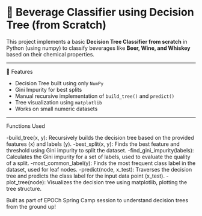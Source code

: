 # 🍷 Beverage Classifier using Decision Tree (from Scratch)

This project implements a basic **Decision Tree Classifier from scratch** in Python (using numpy) to classify beverages like **Beer, Wine, and Whiskey** based on their chemical properties.

---
📌 Features

- Decision Tree built using only `NumPy`
- Gini Impurity for best splits
- Manual recursive implementation of `build_tree()` and `predict()`
- Tree visualization using `matplotlib`
- Works on small numeric datasets

---

Functions Used

-build_tree(x, y): Recursively builds the decision tree based on the provided features (x) and labels (y).
-best_split(x, y): Finds the best feature and threshold using Gini impurity to split the dataset.
-find_gini_impurity(labels): Calculates the Gini impurity for a set of labels, used to evaluate the quality of a split.
-most_common_label(y): Finds the most frequent class label in the dataset, used for leaf nodes.
-predict(node, x_test): Traverses the decision tree and predicts the class label for the input data point (x_test).
-plot_tree(node): Visualizes the decision tree using matplotlib, plotting the tree structure.


Built as part of EPOCh Spring Camp session to understand decision trees from the ground up!
